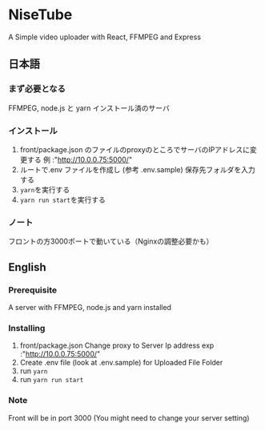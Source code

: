 # NiseTube
A Simple video uploader with React, FFMPEG and Express 

## 日本語
### まず必要となる
FFMPEG, node.js と yarn インストール済のサーバ

### インストール
1. front/package.json のファイルのproxyのところでサーバのIPアドレスに変更する 例 :"http://10.0.0.75:5000/"
2. ルートで.env ファイルを作成し (参考 .env.sample) 保存先フォルダを入力する
3. `yarn`を実行する
4. `yarn run start`を実行する

### ノート
フロントの方3000ポートで動いている（Nginxの調整必要かも）

## English
### Prerequisite
A server with FFMPEG, node.js and yarn installed

### Installing
1. front/package.json Change proxy to Server Ip address exp :"http://10.0.0.75:5000/"
2. Create .env file (look at .env.sample) for Uploaded File Folder
3. run `yarn`
4. run `yarn run start`

### Note
Front will be in port 3000 (You might need to change your server setting)